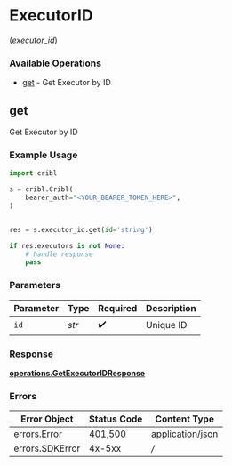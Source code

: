 # ExecutorID
(*executor_id*)

### Available Operations

* [get](#get) - Get Executor by ID

## get

Get Executor by ID

### Example Usage

```python
import cribl

s = cribl.Cribl(
    bearer_auth="<YOUR_BEARER_TOKEN_HERE>",
)


res = s.executor_id.get(id='string')

if res.executors is not None:
    # handle response
    pass
```

### Parameters

| Parameter          | Type               | Required           | Description        |
| ------------------ | ------------------ | ------------------ | ------------------ |
| `id`               | *str*              | :heavy_check_mark: | Unique ID          |


### Response

**[operations.GetExecutorIDResponse](../../models/operations/getexecutoridresponse.md)**
### Errors

| Error Object     | Status Code      | Content Type     |
| ---------------- | ---------------- | ---------------- |
| errors.Error     | 401,500          | application/json |
| errors.SDKError  | 4x-5xx           | */*              |
